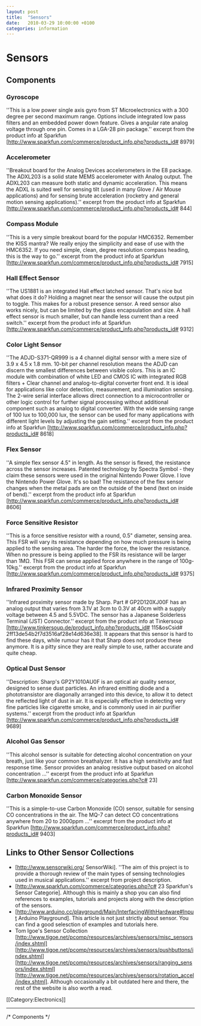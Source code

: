 ```yaml
---
layout: post
title:  "Sensors"
date:   2010-03-29 10:00:00 +0100
categories: information
---
```


# Sensors

## Components
### Gyroscope
''This is a low power single axis gyro from ST Microelectronics with a 300 degree per second maximum range. Options include integrated low pass filters and an embedded power down feature. Gives a angular rate analog voltage through one pin. Comes in a LGA-28 pin package.'' excerpt from the product info at Sparkfun [http://www.sparkfun.com/commerce/product_info.php?products_id# 8979]

### Accelerometer
''Breakout board for the Analog Devices accelerometers in the E8 package. The ADXL203 is a solid state MEMS accelerometer with Analog output. The ADXL203 can measure both static and dynamic acceleration. This means the ADXL is suited well for sensing tilt (used in many Glove / Air Mouse applications) and for sensing brute acceleration (rocketry and general motion sensing applications).'' excerpt from the product info at Sparkfun [http://www.sparkfun.com/commerce/product_info.php?products_id# 844]

### Compass Module
''This is a very simple breakout board for the popular HMC6352. Remember the KISS mantra? We really enjoy the simplicity and ease of use with the HMC6352. If you need simple, clean, degree resolution compass heading, this is the way to go.'' excerpt from the product info at Sparkfun [http://www.sparkfun.com/commerce/product_info.php?products_id# 7915]

### Hall Effect Sensor
''The US1881 is an integrated Hall effect latched sensor. That's nice but what does it do? Holding a magnet near the sensor will cause the output pin to toggle. This makes for a robust presence sensor. A reed sensor also works nicely, but can be limited by the glass encapsulation and size. A hall effect sensor is much smaller, but can handle less current than a reed switch.'' excerpt from the product info at Sparkfun [http://www.sparkfun.com/commerce/product_info.php?products_id# 9312]

### Color Light Sensor
''The ADJD-S371-QR999 is a 4 channel digital sensor with a mere size of 3.9 x 4.5 x 1.8 mm. 10-bit per channel resolution means the ADJD can discern the smallest differences between visible colors. This is an IC module with combination of white LED and CMOS IC with integrated RGB filters + Clear channel and analog-to-digital converter front end. It is ideal for applications like color detection, measurement, and illumination sensing. The 2-wire serial interface allows direct connection to a microcontroller or other logic control for further signal processing without additional component such as analog to digital converter. With the wide sensing range of 100 lux to 100,000 lux, the sensor can be used for many applications with different light levels by adjusting the gain setting.'' excerpt from the product info at Sparkfun [http://www.sparkfun.com/commerce/product_info.php?products_id# 8618]

### Flex Sensor
''A simple flex sensor 4.5" in length. As the sensor is flexed, the resistance across the sensor increases. Patented technology by Spectra Symbol - they claim these sensors were used in the original Nintendo Power Glove. I love the Nintendo Power Glove. It's so bad! The resistance of the flex sensor changes when the metal pads are on the outside of the bend (text on inside of bend).'' excerpt from the product info at Sparkfun [http://www.sparkfun.com/commerce/product_info.php?products_id# 8606]

### Force Sensitive Resistor
''This is a force sensitive resistor with a round, 0.5" diameter, sensing area. This FSR will vary its resistance depending on how much pressure is being applied to the sensing area. The harder the force, the lower the resistance. When no pressure is being applied to the FSR its resistance will be larger than 1MΩ. This FSR can sense applied force anywhere in the range of 100g-10kg.'' excerpt from the product info at Sparkfun [http://www.sparkfun.com/commerce/product_info.php?products_id# 9375]

### Infrared Proximity Sensor
''Infrared proximity sensor made by Sharp. Part # GP2D120XJ00F has an analog output that varies from 3.1V at 3cm to 0.3V at 40cm with a supply voltage between 4.5 and 5.5VDC. The sensor has a Japanese Solderless Terminal (JST) Connector.'' excerpt from the product info at Tinkersoup [http://www.tinkersoup.de/product_info.php?products_id# 115&osCsid# 2ff13de54b2f7d3516af28e14d636e38]. It appears that this sensor is hard to find these days, while rumour has it that Sharp does not produce these anymore. It is a pitty since they are really simple to use, rather accurate and quite cheap.

### Optical Dust Sensor
''Description: Sharp's GP2Y1010AU0F is an optical air quality sensor, designed to sense dust particles. An infrared emitting diode and a phototransistor are diagonally arranged into this device, to allow it to detect the reflected light of dust in air. It is especially effective in detecting very fine particles like cigarette smoke, and is commonly used in air purifier systems.'' excerpt from the product info at Sparkfun [http://www.sparkfun.com/commerce/product_info.php?products_id# 9689]

### Alcohol Gas Sensor
''This alcohol sensor is suitable for detecting alcohol concentration on your breath, just like your common breathalyzer. It has a high sensitivity and fast response time. Sensor provides an analog resistive output based on alcohol concentration …'' excerpt from the product info at Sparkfun [http://www.sparkfun.com/commerce/categories.php?c# 23]

### Carbon Monoxide Sensor
''This is a simple-to-use Carbon Monoxide (CO) sensor, suitable for sensing CO concentrations in the air. The MQ-7 can detect CO concentrations anywhere from 20 to 2000ppm …'' excerpt from the product info at Sparkfun [http://www.sparkfun.com/commerce/product_info.php?products_id# 9403]

## Links to Other Sensor Collections
* [http://www.sensorwiki.org/ SensorWiki]. ''The aim of this project is to provide a thorough review of the main types of sensing technologies used in musical applications.'' excerpt from project description.
* [http://www.sparkfun.com/commerce/categories.php?c# 23 Sparkfun's Sensor Categorie]. Although this is mainly a shop you can also find references to examples, tutorials and projects along with the description of the sensors.
* [http://www.arduino.cc/playground/Main/InterfacingWithHardware#Input Arduino Playground]. This article is not just strictly about sensor. You can find a good selesction of examples and tutorials here.
* Tom Igoe's Sensor Collection [http://www.tigoe.net/pcomp/resources/archives/sensors/misc_sensors/index.shtml][http://www.tigoe.net/pcomp/resources/archives/sensors/pushbuttons/index.shtml][http://www.tigoe.net/pcomp/resources/archives/sensors/ranging_sensors/index.shtml][http://www.tigoe.net/pcomp/resources/archives/sensors/rotation_accel/index.shtml]. Although occasionally a bit outdated here and there, the rest of the website is also worth a read.

[[Category:Electronics]]

---

/* Components */
